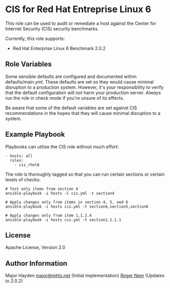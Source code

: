 CIS for Red Hat Entreprise Linux 6
==================================

This role can be used to audit or remediate a host against the Center for
Internet Security (CIS) security benchmarks.

Currently, this role supports:
 - Red Hat Enterprise Linux 6 Benchmark 2.0.2

Role Variables
--------------

Some sensible defaults are configured and documented within defaults/main.yml.
These defaults are set so they would cause minimal disruption to a production
system. However, it's *your* responsibility to verify that the default
configuration will not harm your production server. *Always* run the role in
check mode if you're unsure of its effects.

Be aware that some of the default variables are set against CIS recommendations
in the hopes that they will cause minimal disruption to a system.

Example Playbook
----------------

Playbooks can utilize the CIS role without much effort:

    - hosts: all
      roles:
        - cis_rhel6

The role is thoroughly tagged so that you can run certain sections or certain
levels of checks:

    # Test only items from section 4
    ansible-playbook -i hosts -C cis.yml -t section4

    # Apply changes only from items in section 4, 5, and 6
    ansible-playbook -i hosts cis.yml -t section4,section5,section6

    # Apply changes only from item 1.1.1.4
    ansible-playbook -i hosts cis.yml -t section1.1.1.1

License
-------

Apache License, Version 2.0

Author Information
------------------

Major Hayden <major@mhtx.net> (Initial implementation)
[Roger Nem](https://www.linkedin.com/in/rogertn) (Updates to 2.0.2)
